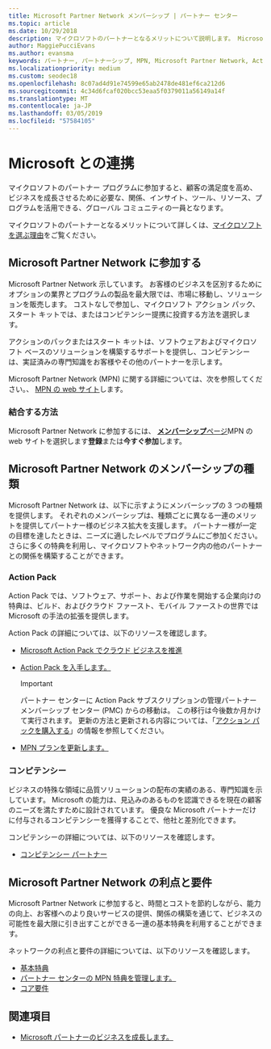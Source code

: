 ```yaml
---
title: Microsoft Partner Network メンバーシップ | パートナー センター
ms.topic: article
ms.date: 10/29/2018
description: マイクロソフトのパートナーとなるメリットについて説明します。 Microsoft Partner Network 示しています。 お客様のビジネスを区別するためにオプションの業界とプログラムの製品を最大限では、市場に移動し、ソリューションを販売します。
author: MaggiePucciEvans
ms.author: evansma
keywords: パートナー, パートナーシップ, MPN, Microsoft Partner Network, Action Pack, MAPS, Action Pack のサブスクリプション, 特典, MPN 特典, メンバーシップ, Silver コンピテンシー, Gold コンピテンシー
ms.localizationpriority: medium
ms.custom: seodec18
ms.openlocfilehash: 8c07ad4d91e74599e65ab2478de481ef6ca212d6
ms.sourcegitcommit: 4c34d6fcaf020bcc53eaa5f0379011a56149a14f
ms.translationtype: MT
ms.contentlocale: ja-JP
ms.lasthandoff: 03/05/2019
ms.locfileid: "57584105"
---
```

# <a name="partner-with-microsoft"></a>Microsoft との連携

マイクロソフトのパートナー プログラムに参加すると、顧客の満足度を高め、ビジネスを成長させるために必要な、関係、インサイト、ツール、リソース、プログラムを活用できる、グローバル コミュニティの一員となります。

マイクロソフトのパートナーとなるメリットについて詳しくは、[マイクロソフトを選ぶ理由](https://partner.microsoft.com/business-opportunities/why-microsoft)をご覧ください。 

## <a name="join-the-microsoft-partner-network"></a>Microsoft Partner Network に参加する

<!-- 12/5/18 The content below was copied and pasted directly from the Membership page of the MPN site (https://partner.microsoft.com/en-us/membership)-->

Microsoft Partner Network 示しています。 お客様のビジネスを区別するためにオプションの業界とプログラムの製品を最大限では、市場に移動し、ソリューションを販売します。 コストなしで参加し、マイクロソフト アクション パック、スタート キットでは、またはコンピテンシー提携に投資する方法を選択します。

アクションのパックまたはスタート キットは、ソフトウェアおよびマイクロソフト ベースのソリューションを構築するサポートを提供し、コンピテンシーは、実証済みの専門知識をお客様やその他のパートナーを示します。

Microsoft Partner Network (MPN) に関する詳細については、次を参照してください。、 [MPN の web サイト](https://partner.microsoft.com/commercial)します。

### <a name="how-to-join"></a>結合する方法

Microsoft Partner Network に参加するには、 [**メンバーシップ**ページ](https://partner.microsoft.com/membership)MPN の web サイトを選択します**登録**または**今すぐ参加**します。

## <a name="microsoft-partner-network-membership-types"></a>Microsoft Partner Network のメンバーシップの種類

<!-- 12/5/18 The content below was copied and pasted directly from the Membership pages of the MPN site (https://partner.microsoft.com/en-us/membership)-->

Microsoft Partner Network は、以下に示すようにメンバーシップの 3 つの種類を提供します。 それぞれのメンバーシップは、種類ごとに異なる一連のメリットを提供してパートナー様のビジネス拡大を支援します。 パートナー様が一定の目標を達したときは、ニーズに適したレベルでプログラムにご参加ください。さらに多くの特典を利用し、マイクロソフトやネットワーク内の他のパートナーとの関係を構築することができます。

### <a name="action-pack"></a>Action Pack

Action Pack では、ソフトウェア、サポート、および作業を開始する企業向けの特典は、ビルド、およびクラウド ファースト、モバイル ファーストの世界では Microsoft の手法の拡張を提供します。 

Action Pack の詳細については、以下のリソースを確認します。

- [Microsoft Action Pack でクラウド ビジネスを推進](https://partner.microsoft.com/membership/action-pack)
- [Action Pack を入手します。](mpn-get-action-pack.md)
  
    >[!IMPORTANT]
    >パートナー センターに Action Pack サブスクリプションの管理パートナー メンバーシップ センター (PMC) からの移動は。 この移行は今後数か月かけて実行されます。 更新の方法と更新される内容については、「[アクション パックを購入する](mpn-get-action-pack.md)」の情報を参照してください。  

- [MPN プランを更新します。](renew-mpn-offers.md)

### <a name="competencies"></a>コンピテンシー

ビジネスの特殊な領域に品質ソリューションの配布の実績のある、専門知識を示しています。 Microsoft の能力は、見込みのあるものを認識できるを現在の顧客のニーズを満たすために設計されています。 優良な Microsoft パートナーだけに付与されるコンピテンシーを獲得することで、他社と差別化できます。

コンピテンシーの詳細については、以下のリソースを確認します。

- [コンピテンシー パートナー](https://partner.microsoft.com/membership/competencies)

## <a name="microsoft-partner-network-benefits-and-requirements"></a>Microsoft Partner Network の利点と要件

Microsoft Partner Network に参加すると、時間とコストを節約しながら、能力の向上、お客様へのより良いサービスの提供、関係の構築を通じて、ビジネスの可能性を最大限に引き出すことができる一連の基本特典を利用することができます。

ネットワークの利点と要件の詳細については、以下のリソースを確認します。

- [基本特典](https://partner.microsoft.com/en-us/membership/core-benefits#simple-tab-content-1)
- [パートナー センターの MPN 特典を管理します。](manage-your-partner-network-benefits.md)
- [コア要件](https://partner.microsoft.com/en-us/membership/core-benefits#simple-tab-content-2)

## <a name="see-also"></a>関連項目
- [Microsoft パートナーのビジネスを成長します。](grow-your-business.md)
